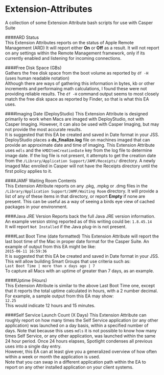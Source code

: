 # Extension-Attributes
A collection of some Extension Attribute bash scripts for use with Casper Suite

####ARD Status  
This Extension Attributes reports on the status of Apple Remote Management (ARD) It will report either **On** or **Off** as a result. It will not report on any settings within the Remote Management framework, only if its currently enabled and listening for incoming connections.

####Free Disk Space (GBs)  
Gathers the free disk space from the boot volume as reported by `df -H` (uses human readable notation)  
Although there are ways of gathering this information in bytes, kb or other increments and performaing math calculations, I found these were not providing reliable results. The `df -H` command output seems to most closely match the free disk space as reported by Finder, so that is what this EA uses.

####Imaging Date (DeployStudio)
This Extension Attribute is designed primarily to work when Macs are imaged with DeployStudio, not with Casper Imaging. However, it can also be used with Casper Imaging, but may not provide the most accurate results.  
It is suggested that this EA be created and saved in Date format in your JSS.  
DeployStudio places a **ds_finalize.log** file on machines imaged that can provide an approximate date and time of imaging. This Extension Attribute uses `mdls` and the `kMDItemCreationDate` key from the log file to determine image date. If the log file is not present, it attempts to get the creation date from the `/Library/Application Support/JAMF/Receipts/` directory. A newly imaged Mac enrolled in Casper will not have the Receipts directory until the first policy applies to it.

####JAMF Waiting Room Contents  
This Extension Attribute reports on any .pkg, .mpkg or .dmg files in the `/Library/Application Support/JAMF/Waiting Room` directory. It will provide a list of any of these items in that directory, or report **Empty** if none are present. This can be useful as a way of seeing a birds eye view of cached packages in your environment.

####Java JRE Version
Reports back the full Java JRE version information. An example version string reported as of this writing could be:
`1.8.45.14`  
It will report `Not Installed` if the Java plug-in is not present.

####Last Boot Time (date formatted)
This Extension Attribute will report the last boot time of the Mac in proper date format for the Casper Suite. An example of output from this EA might be like:  
`2015-06-11 16:59:36`  
It is suggested that this EA be created and saved in Date format in your JSS. This will allow building Smart Groups that use criteria such as:  
`Last Boot Time | more than x days ago | 7`  
To capture all Macs with an uptime of greater than 7 days, as an example.

####Uptime (Hours)  
This Extension Attribute is similar to the above Last Boot Time one, except that it reports the total uptime calculated in hours, with a 2 number decimal. For example, a sample output from this EA may show:  
`12.25`  
This would indicate 12 hours and 15 minutes.

####Self Service Launch Count (X Days)
This Extension Attribute can roughly report on how many times the Self Service application (or any other application) was launched on a day basis, within a specified number of days. Note that because this uses `mdls` it is not possible to know how many times Self Service, or any other application, was launched within the same 24 hour period. Once 24 hours elapses, Spotlight condenses all previous uses into a single day entry.  
However, this EA can at least give you a generalized overview of how often within a week or month the application is used.  
Note that you can swap in a different application path within the EA to report on any other installed application on your client systems.
